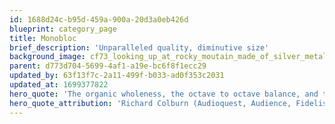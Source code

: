 ```yaml
---
id: 1688d24c-b95d-459a-900a-20d3a0eb426d
blueprint: category_page
title: Monobloc
brief_description: 'Unparalleled quality, diminutive size'
background_image: cf73_looking_up_at_rocky_moutain_made_of_silver_metal_against_a_d5599842-2ef8-4ba2-a3f4-583eb609753c.png
parent: d773d704-5699-4af1-a19e-bc6f8f1ecc29
updated_by: 63f13f7c-2a11-499f-b033-ad0f353c2031
updated_at: 1699377822
hero_quote: 'The organic wholeness, the octave to octave balance, and the detailed yet extremely smooth top end was fantastic.'
hero_quote_attribution: 'Richard Colburn (Audioquest, Audience, Fidelis, Bluebird)'
---
```

